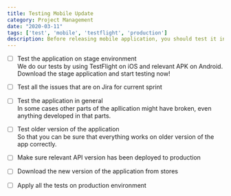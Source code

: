 ```yaml
---
title: Testing Mobile Update
category: Project Management
date: "2020-03-11"
tags: ['test', 'mobile', 'testflight', 'production']
description: Before releasing mobile application, you should test it in different cases. Here are the methods of it!
---
```


- [ ] Test the application on stage environment  
We do our tests by using TestFlight on iOS and relevant APK on Android. Download the stage application and start testing now! 

- [ ] Test all the issues that are on Jira for current sprint  

- [ ] Test the application in general  
In some cases other parts of the apllication might have broken, even anything developed in that parts.

- [ ] Test older version of the application  
So that you can be sure that everything works on older version of the app correctly. 

- [ ] Make sure relevant API version has been deployed to production

- [ ] Download the new version of the application from stores

- [ ] Apply all the tests on production environment
